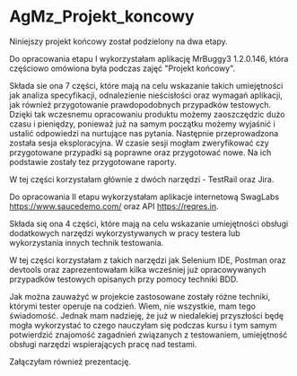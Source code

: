 # AgMz_Projekt_koncowy

Niniejszy projekt końcowy został podzielony na dwa etapy. 

Do opracowania etapu I wykorzystałam aplikację MrBuggy3 1.2.0.146, która częściowo omówiona była podczas zajęć "Projekt końcowy". 

Składa sie ona 7 części, które mają na celu wskazanie takich umiejętności jak analiza specyfikacji, odnalezienie nieścisłości oraz wymagań aplikacji, jak również przygotowanie prawdopodobnych przypadków testowych. Dzięki tak wczesnemu opracowaniu produktu możemy zaoszczędzic dużo czasu i pieniędzy, ponieważ już na samym początku możemy wyjaśnić i ustalić odpowiedzi na nurtujące nas pytania. Następnie przeprowadzona została sesja eksploracyjna. W czasie sesji mogłam zweryfikować czy przygotowane przypadki są poprawne oraz przygotować nowe. Na ich podstawie zostały tez przygotowane raporty.

W tej części korzystałam głównie z dwóch narzędzi - TestRail oraz Jira.

Do opracowania II etapu wykorzystałam aplikacje internetową SwagLabs https://www.saucedemo.com/ oraz API https://reqres.in. 

Składa się ona 4 części, które mają na celu wskazanie umiejętności obsługi dodatkowych narzędzi wykorzystywanych w pracy testera lub wykorzystania innych technik testowania.

W tej części korzystałam z takich narzędzi jak Selenium IDE, Postman oraz devtools oraz zaprezentowałam kilka wcześniej już opracowywanych przypadków testowych opisanych przy pomocy techniki BDD.

Jak można zauważyć w projekcie zastosowane zostały różne techniki, którymi tester operuje na codzień. Wiem, nie wszystkie, mam tego świadomość. Jednak mam nadzieję, że już w niedalekiej przyszłości będę mogła wykorzystać to czego nauczyłam się podczas kursu i tym samym potwierdzić znajomość zagadnień związanych z testowaniem, umiejętność obsługi narzędzi wspierających pracę nad testami.

Załączyłam również prezentację.
